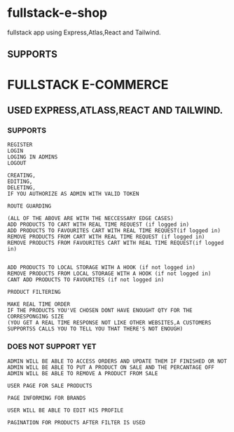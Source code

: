 # fullstack-e-shop
 fullstack app using Express,Atlas,React and Tailwind.
 ## SUPPORTS

# FULLSTACK E-COMMERCE
## USED EXPRESS,ATLASS,REACT AND TAILWIND. 

### SUPPORTS

    REGISTER
    LOGIN
    LOGING IN ADMINS
    LOGOUT

    CREATING,
    EDITING,
    DELETING,
    IF YOU AUTHORIZE AS ADMIN WITH VALID TOKEN

    ROUTE GUARDING 
            
    (ALL OF THE ABOVE ARE WITH THE NECCESSARY EDGE CASES)
    ADD PRODUCTS TO CART WITH REAL TIME REQUEST (if logged in)
    ADD PRODUCTS TO FAVOURITES CART WITH REAL TIME REQUEST(if logged in)
    REMOVE PRODUCTS FROM CART WITH REAL TIME REQUEST (if logged in)
    REMOVE PRODUCTS FROM FAVOURITES CART WITH REAL TIME REQUEST(if logged in)
    

    ADD PRODUCTS TO LOCAL STORAGE WITH A HOOK (if not logged in)
    REMOVE PRODUCTS FROM LOCAL STORAGE WITH A HOOK (if not logged in)
    CANT ADD PRODUCTS TO FAVOURITES (if not logged in)

    PRODUCT FILTERING 

    MAKE REAL TIME ORDER 
    IF THE PRODUCTS YOU'VE CHOSEN DONT HAVE ENOUGHT QTY FOR THE CORRESPONGING SIZE
    (YOU GET A REAL TIME RESPONSE NOT LIKE OTHER WEBSITES,A CUSTOMERS SUPPORTSS CALLS YOU TO TELL YOU THAT THERE'S NOT ENOUGH)
    

### DOES NOT SUPPORT YET


    ADMIN WILL BE ABLE TO ACCESS ORDERS AND UPDATE THEM IF FINISHED OR NOT 
    ADMIN WILL BE ABLE TO PUT A PRODUCT ON SALE AND THE PERCANTAGE OFF
    ADMIN WILL BE ABLE TO REMOVE A PRODUCT FROM SALE

    USER PAGE FOR SALE PRODUCTS

    PAGE INFORMING FOR BRANDS

    USER WILL BE ABLE TO EDIT HIS PROFILE

    PAGINATION FOR PRODUCTS AFTER FILTER IS USED 



    


